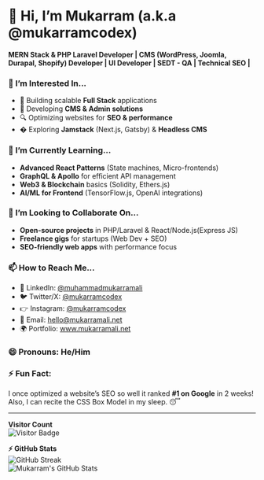 # 👋 Hi, I’m Mukarram (a.k.a @mukarramcodex)  
**MERN Stack & PHP Laravel Developer | CMS (WordPress, Joomla, Durapal, Shopify) Developer | UI Developer | SEDT - QA | Technical SEO |**  

### 👀 I’m Interested In...  
- 🚀 Building scalable **Full Stack** applications  
- 📝 Developing **CMS & Admin solutions**  
- 🔍 Optimizing websites for **SEO & performance**  
- � Exploring **Jamstack** (Next.js, Gatsby) & **Headless CMS**  

### 🌱 I’m Currently Learning...  
- **Advanced React Patterns** (State machines, Micro-frontends)  
- **GraphQL & Apollo** for efficient API management  
- **Web3 & Blockchain** basics (Solidity, Ethers.js)  
- **AI/ML for Frontend** (TensorFlow.js, OpenAI integrations)  

### 💞️ I’m Looking to Collaborate On...  
- **Open-source projects** in PHP/Laravel & React/Node.js(Express JS)  
- **Freelance gigs** for startups (Web Dev + SEO)  
- **SEO-friendly web apps** with performance focus  

### 📫 How to Reach Me...  
- 💼 LinkedIn: [@muhammadmukarramali](https://www.linkedin.com/in/muhammadmukarramali/) 
- 🐦 Twitter/X: [@mukarramcodex](https://x.com/mukarramcodex)
- 👉 Instagram: [@mukarramcodex](https://www.instagram.com/mukarramcodex/)
- 📧 Email: hello@mukarramali.net  
- 🌍 Portfolio: www.mukarramali.net

### 😄 Pronouns: He/Him  

### ⚡ Fun Fact:  
I once optimized a website’s SEO so well it ranked **#1 on Google** in 2 weeks! Also, I can recite the CSS Box Model in my sleep. 😴  

---

<!---
mukarramcodex/mukarramcodex is a ✨ special ✨ repository because its `README.md` (this file) appears on your GitHub profile.
--->

**Visitor Count**  
![Visitor Badge](https://visitor-badge.laobi.icu/badge?page_id=mukarramcodex.mukarramcodex)  

**⚡ GitHub Stats**  
![GitHub Streak](https://streak-stats.demolab.com/?user=mukarramcodex&theme=radical)  
![Mukarram's GitHub Stats](https://github-readme-stats.vercel.app/api?username=mukarramcodex&show_icons=true&theme=radical)  
